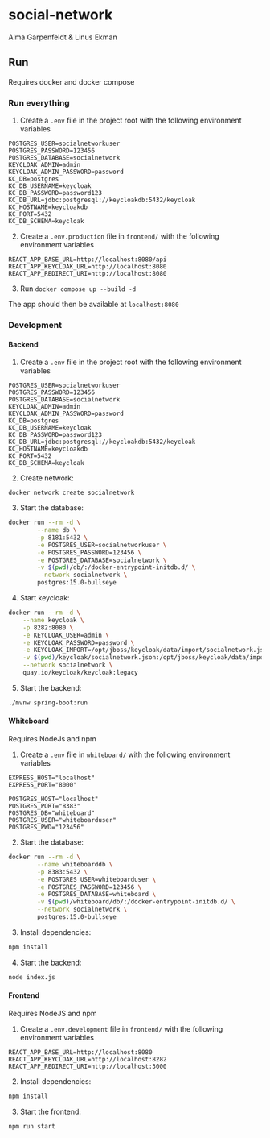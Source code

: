 # social-network
Alma Garpenfeldt & Linus Ekman

## Run
Requires docker and docker compose

### Run everything
1. Create a `.env` file in the project root with the following environment variables
```
POSTGRES_USER=socialnetworkuser
POSTGRES_PASSWORD=123456
POSTGRES_DATABASE=socialnetwork
KEYCLOAK_ADMIN=admin
KEYCLOAK_ADMIN_PASSWORD=password
KC_DB=postgres
KC_DB_USERNAME=keycloak
KC_DB_PASSWORD=password123
KC_DB_URL=jdbc:postgresql://keycloakdb:5432/keycloak
KC_HOSTNAME=keycloakdb
KC_PORT=5432
KC_DB_SCHEMA=keycloak
```

2. Create a `.env.production` file in `frontend/` with the following environment variables
```
REACT_APP_BASE_URL=http://localhost:8080/api
REACT_APP_KEYCLOAK_URL=http://localhost:8080
REACT_APP_REDIRECT_URI=http://localhost:8080
```

3. Run `docker compose up --build -d`

The app should then be available at `localhost:8080`


### Development

#### Backend

1. Create a `.env` file in the project root with the following environment variables
```
POSTGRES_USER=socialnetworkuser
POSTGRES_PASSWORD=123456
POSTGRES_DATABASE=socialnetwork
KEYCLOAK_ADMIN=admin
KEYCLOAK_ADMIN_PASSWORD=password
KC_DB=postgres
KC_DB_USERNAME=keycloak
KC_DB_PASSWORD=password123
KC_DB_URL=jdbc:postgresql://keycloakdb:5432/keycloak
KC_HOSTNAME=keycloakdb
KC_PORT=5432
KC_DB_SCHEMA=keycloak
```

2. Create network:
```
docker network create socialnetwork
```

3. Start the database:
```sh
docker run --rm -d \
        --name db \
        -p 8181:5432 \
        -e POSTGRES_USER=socialnetworkuser \
        -e POSTGRES_PASSWORD=123456 \
        -e POSTGRES_DATABASE=socialnetwork \
        -v $(pwd)/db/:/docker-entrypoint-initdb.d/ \
        --network socialnetwork \
        postgres:15.0-bullseye
```

4. Start keycloak:
```sh
docker run --rm -d \
    --name keycloak \
    -p 8282:8080 \
    -e KEYCLOAK_USER=admin \
    -e KEYCLOAK_PASSWORD=password \
    -e KEYCLOAK_IMPORT=/opt/jboss/keycloak/data/import/socialnetwork.json \
    -v $(pwd)/keycloak/socialnetwork.json:/opt/jboss/keycloak/data/import/socialnetwork.json \
    --network socialnetwork \
    quay.io/keycloak/keycloak:legacy
```

5. Start the backend:
```sh
./mvnw spring-boot:run
```

#### Whiteboard
Requires NodeJs and npm

1. Create a `.env` file in `whiteboard/` with the following environment variables
```
EXPRESS_HOST="localhost"
EXPRESS_PORT="8000"

POSTGRES_HOST="localhost"
POSTGRES_PORT="8383"
POSTGRES_DB="whiteboard"
POSTGRES_USER="whiteboarduser"
POSTGRES_PWD="123456"
```

2. Start the database:
```sh
docker run --rm -d \
        --name whiteboarddb \
        -p 8383:5432 \
        -e POSTGRES_USER=whiteboarduser \
        -e POSTGRES_PASSWORD=123456 \
        -e POSTGRES_DATABASE=whiteboard \
        -v $(pwd)/whiteboard/db/:/docker-entrypoint-initdb.d/ \
        --network socialnetwork \
        postgres:15.0-bullseye
```

3. Install dependencies:
```sh
npm install
```

4. Start the backend:
```sh
node index.js
```

#### Frontend
Requires NodeJS and npm

1. Create a `.env.development` file in `frontend/` with the following environment variables
```
REACT_APP_BASE_URL=http://localhost:8080
REACT_APP_KEYCLOAK_URL=http://localhost:8282
REACT_APP_REDIRECT_URI=http://localhost:3000
```

2. Install dependencies:
```sh
npm install
```

3. Start the frontend:
```sh
npm run start
```
